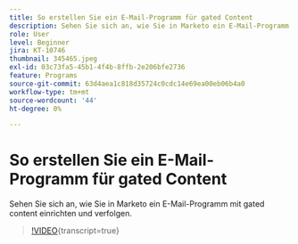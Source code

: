 ```yaml
---
title: So erstellen Sie ein E-Mail-Programm für gated Content
description: Sehen Sie sich an, wie Sie in Marketo ein E-Mail-Programm mit gated content einrichten und verfolgen.
role: User
level: Beginner
jira: KT-10746
thumbnail: 345465.jpeg
exl-id: 03c73fa5-45b1-4f4b-8ffb-2e206bfe2736
feature: Programs
source-git-commit: 63d4aea1c818d35724c0cdc14e69ea00eb06b4a0
workflow-type: tm+mt
source-wordcount: '44'
ht-degree: 0%

---
```


# So erstellen Sie ein E-Mail-Programm für gated Content

Sehen Sie sich an, wie Sie in Marketo ein E-Mail-Programm mit gated content einrichten und verfolgen.

>[!VIDEO](https://video.tv.adobe.com/v/345465/?quality=12&learn=on){transcript=true}
